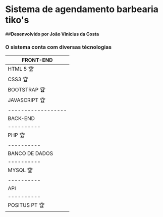 # **Sistema de agendamento barbearia tiko's**

##**Desenvolvido por João Vinicius da Costa**

### O sistema conta com diversas técnologias

| FRONT-END |
| --------- |
| HTML 5    :trophy: |
| CSS3      :trophy: |
| BOOTSTRAP  :trophy:|
| JAVASCRIPT :trophy:|
|------------------|
| BACK-END |
|----------|
| PHP :trophy: |
|----------|
| BANCO DE DADOS |
|----------|
| MYSQL :trophy: |
|----------|
| API |
|----------|
| POSITUS PT :trophy: |

